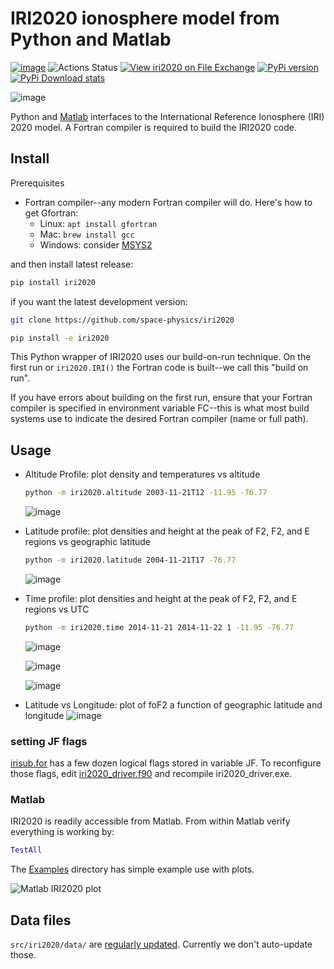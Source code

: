 # IRI2020 ionosphere model from Python and Matlab

[![image](https://zenodo.org/badge/DOI/10.5281/zenodo.240895.svg)](https://doi.org/10.5281/zenodo.240895)
![Actions Status](https://github.com/space-physics/iri2020/workflows/ci/badge.svg)
[![View iri2020 on File Exchange](https://www.mathworks.com/matlabcentral/images/matlab-file-exchange.svg)](https://www.mathworks.com/matlabcentral/fileexchange/81056-iri2020)
[![PyPi version](https://img.shields.io/pypi/pyversions/iri2020.svg)](https://pypi.python.org/pypi/iri2020)
[![PyPi Download stats](https://static.pepy.tech/badge/iri2020)](https://pepy.tech/project/iri2020)

![image](./figures/iri2DExample02.gif)

Python and [Matlab](#matlab) interfaces to the International Reference Ionosphere (IRI) 2020 model.
A Fortran compiler is required to build the IRI2020 code.

## Install

Prerequisites

* Fortran compiler--any modern Fortran compiler will do. Here's how to get Gfortran:
  * Linux: `apt install gfortran`
  * Mac: `brew install gcc`
  * Windows: consider [MSYS2](https://www.scivision.dev/install-msys2-windows/)

and then install latest release:

```sh
pip install iri2020
```

if you want the latest development version:

```sh
git clone https://github.com/space-physics/iri2020

pip install -e iri2020
```

This Python wrapper of IRI2020 uses our build-on-run technique.
On the first run or `iri2020.IRI()` the Fortran code is built--we call this "build on run".

If you have errors about building on the first run, ensure that your Fortran compiler is specified in environment variable FC--this is what most build systems use to indicate the desired Fortran compiler (name or full path).

## Usage

* Altitude Profile: plot density and temperatures vs altitude

  ```sh
  python -m iri2020.altitude 2003-11-21T12 -11.95 -76.77
  ```

  ![image](./figures/iri1DExample01.png)
* Latitude profile: plot densities and height at the peak of F2, F2, and E regions vs geographic latitude

  ```sh
  python -m iri2020.latitude 2004-11-21T17 -76.77
  ```

  ![image](./figures/iri1DExample02.png)
* Time profile: plot densities and height at the peak of F2, F2, and E regions vs UTC

  ```sh
  python -m iri2020.time 2014-11-21 2014-11-22 1 -11.95 -76.77
  ```

  ![image](./figures/plasma.png)

  ![image](./figures/tec.png)

  ![image](./figures/iri2DExample01.png)
* Latitude vs Longitude: plot of foF2 a function of geographic latitude and longitude
  ![image](./figures/iri2DExample02.png)

### setting JF flags

[irisub.for](./iri2020/src/irisub.for) has a few dozen logical flags stored in variable JF. To reconfigure those flags, edit [iri2020_driver.f90](./iri2020/src/iri2020_driver.f90) and recompile iri2020_driver.exe.

### Matlab

IRI2020 is readily accessible from Matlab.
From within Matlab verify everything is working by:

```matlab
TestAll
```

The [Examples](./Examples) directory has simple example use with plots.

![Matlab IRI2020 plot](./figures/matlab.png)

## Data files

`src/iri2020/data/` are
[regularly updated](http://irimodel.org/indices/).
Currently we don't auto-update those.
